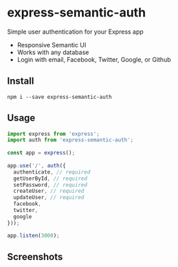 # express-semantic-auth

Simple user authentication for your Express app

- Responsive Semantic UI
- Works with any database
- Login with email, Facebook, Twitter, Google, or Github

## Install 

```
npm i --save express-semantic-auth
```

## Usage

```js
import express from 'express';
import auth from 'express-semantic-auth';
 
const app = express();
 
app.use('/', auth({
  authenticate, // required
  getUserById, // required
  setPassword, // required
  createUser, // required
  updateUser, // required
  facebook,
  twitter,
  google
}));

app.listen(3000);
```

## Screenshots




